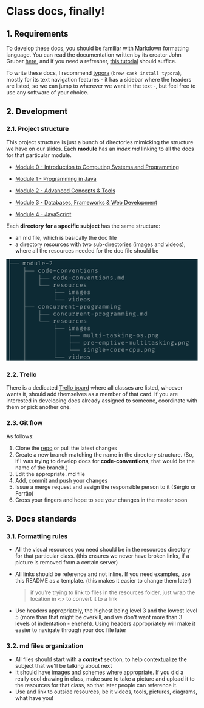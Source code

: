 # Class docs, finally!



## 1. Requirements

To develop these docs, you should be familiar with Markdown formatting language. You can read the documentation written by its creator John Gruber [here][markdown-documentation], and if you need a refresher, [this tutorial][markdown-tutorial] should suffice.

To write these docs, I recommend [typora][typora-website] (`brew cask install typora`), mostly for its text navigation features - it has a sidebar where the headers are listed, so we can jump to wherever we want in the text -, but feel free to use any software of your choice.



## 2. Development



### 2.1. Project structure

This project structure is just a bunch of directories mimicking the structure we have on our slides. Each **module** has an _index.md_ linking to all the docs for that particular module. 

* [Module 0 - Introduction to Computing Systems and Programming][module-0]

* [Module 1 - Programming in Java][module-1]

* [Module 2 - Advanced Concepts & Tools][module-2]

* [Module 3 - Databases, Frameworks & Web Development][module-3]

* [Module 4 - JavaScript][module-4]

  

Each **directory for a specific subject** has the same structure: 

* an md file, which is basically the doc file
* a directory resources with two sub-directories (images and videos), where all the resources needed for the doc file should be

![Directory structure][directory-structure]



### 2.2. Trello

There is a dedicated [Trello board][trello-board] where all classes are listed, whoever wants it, should add themselves as a member of that card. If you are interested in developing docs already assigned to someone, coordinate with them or pick another one. 



### 2.3. Git flow

As follows:

1. Clone the [repo][docs-repo] or pull the latest changes
2. Create a new branch matching the name in the directory structure. (So, if I was trying to develop docs for **code-conventions**, that would be the name of the branch.)
3. Edit the appropriate .md file
4. Add, commit and push your changes
5. Issue a merge request and assign the responsible person to it (Sérgio or Ferrão)
6. Cross your fingers and hope to see your changes in the master soon



## 3. Docs standards

### 3.1. Formatting rules

* All the visual resources you need should be in the resources directory for that particular class. (this ensures we never have broken links, if a picture is removed from a certain server)

* All links should be reference and not inline. If you need examples, use this README as a template. (this makes it easier to change them later) 

  > if you're trying to link to files in the resources folder, just wrap the location in <> to convert it to a link

  

* Use headers appropriately, the highest being level 3 and the lowest level 5 (more than that might be overkill, and we don't want more than 3 levels of indentation - eheheh). Using headers appropriately will make it easier to navigate through your doc file later



### 3.2. md files organization

* All files should start with a **_context_** section, to help contextualize the subject that we'll be talking about next
* It should have images and schemes where appropriate. If you did a really cool drawing in class, make sure to take a picture and upload it to the resources for that class, so that later people can reference it.
* Use and link to outside resources, be it videos, tools, pictures, diagrams, what have you!







[markdown-documentation]:https://daringfireball.net/projects/markdown/
[markdown-tutorial]: https://www.markdowntutorial.com/
[trello-board]: <https://trello.com/b/jbOEmzmj>
[typora-website]:https://www.typora.io/
[directory-structure]: <resources/images/directory-structure.png>

[docs-repo]: https://github.com/talefe/notes

[module-0]: <module-0/index.md>
[module-1]: <module-1/index.md>
[module-2]: <module-2/index.md>
[module-3]: <module-3/index.md>
[module-4]: <module-4/index.md>

